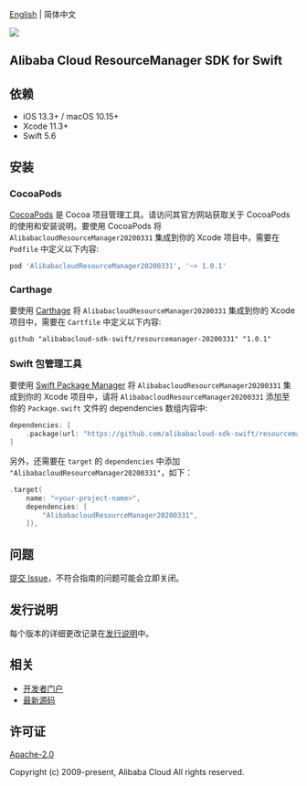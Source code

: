 [English](README.md) | 简体中文

![](https://aliyunsdk-pages.alicdn.com/icons/AlibabaCloud.svg)

## Alibaba Cloud ResourceManager SDK for Swift

## 依赖

- iOS 13.3+ / macOS 10.15+
- Xcode 11.3+
- Swift 5.6

## 安装

### CocoaPods

[CocoaPods](https://cocoapods.org) 是 Cocoa 项目管理工具。请访问其官方网站获取关于 CocoaPods 的使用和安装说明。要使用 CocoaPods 将 `AlibabacloudResourceManager20200331` 集成到你的 Xcode 项目中，需要在 `Podfile` 中定义以下内容:

```ruby
pod 'AlibabacloudResourceManager20200331', '~> 1.0.1'
```

### Carthage

要使用 [Carthage](https://github.com/Carthage/Carthage) 将 `AlibabacloudResourceManager20200331` 集成到你的 Xcode 项目中，需要在 `Cartfile` 中定义以下内容:

```ogdl
github "alibabacloud-sdk-swift/resourcemanager-20200331" "1.0.1"
```

### Swift 包管理工具

要使用 [Swift Package Manager](https://swift.org/package-manager/) 将 `AlibabacloudResourceManager20200331` 集成到你的 Xcode 项目中，请将 `AlibabacloudResourceManager20200331` 添加至你的 `Package.swift` 文件的 dependencies 数组内容中:

```swift
dependencies: [
    .package(url: "https://github.com/alibabacloud-sdk-swift/resourcemanager-20200331.git", from: "1.0.1")
]
```

另外，还需要在 `target` 的 `dependencies` 中添加 `"AlibabacloudResourceManager20200331"`，如下：

```swift
.target(
    name: "<your-project-name>",
    dependencies: [
        "AlibabacloudResourceManager20200331",
    ]),
```

## 问题

[提交 Issue](https://github.com/alibabacloud-sdk-swift/resourcemanager-20200331/issues/new)，不符合指南的问题可能会立即关闭。

## 发行说明

每个版本的详细更改记录在[发行说明](./ChangeLog.txt)中。

## 相关

* [开发者门户](https://next.api.aliyun.com/home)
* [最新源码](https://github.com/alibabacloud-sdk-swift/resourcemanager-20200331)

## 许可证

[Apache-2.0](http://www.apache.org/licenses/LICENSE-2.0)

Copyright (c) 2009-present, Alibaba Cloud All rights reserved.
